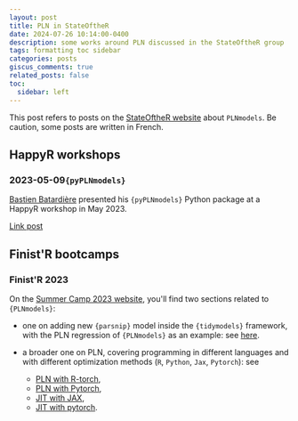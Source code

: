 ```yaml
---
layout: post
title: PLN in StateOftheR
date: 2024-07-26 10:14:00-0400
description: some works around PLN discussed in the StateOftheR group
tags: formatting toc sidebar
categories: posts
giscus_comments: true
related_posts: false
toc:
  sidebar: left
---
```


This post refers to posts on the [StateOftheR website]() about `PLNmodels`. Be caution, some posts are written in French.

## HappyR workshops

### 2023-05-09`{pyPLNmodels}`

[Bastien Batardière](https://bastien-mva.github.io/) presented his `{pyPLNmodels}` Python package at a HappyR workshop in May 2023.

[Link post](https://stateofther.netlify.app/post/multivariatedata/)

## Finist'R bootcamps

### Finist'R 2023

On the [Summer Camp 2023 website](https://stateofther.github.io/finistR2023/), you'll find two sections related to `{PLNmodels}`:

- one on adding new `{parsnip}` model inside the `{tidymodels}` framework, with the PLN regression of `{PLNmodels}` as an example: see [here](https://stateofther.github.io/finistR2023/tidymodels_build_new_model.html).

- a broader one on PLN, covering programming in different languages and with different optimization methods (`R`, `Python`, `Jax`, `Pytorch`): see 
  - [PLN with R-torch](https://stateofther.github.io/finistR2023/torch_R_PLN.html),
  - [PLN with Pytorch](https://stateofther.github.io/finistR2023/torch_Python-PLN.html),
  - [JIT with JAX](https://stateofther.github.io/finistR2023/jit-example-pln-jax.html),
  - [JIT with pytorch](https://stateofther.github.io/finistR2023/jit-example-pln.html).
  
